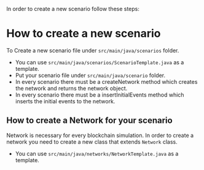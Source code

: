 In order to create a new scenario follow these steps:

# How to create a new scenario

To Create a new scenario file under `src/main/java/scenarios` folder. 

- You can use `src/main/java/scenarios/ScenarioTemplate.java` as a template. 
- Put your scenario file under `src/main/java/scenario` folder.
- In every scenario there must be a createNetwork method which creates the network and returns the network object.
- In every scenario there must be a insertInitialEvents method which inserts the initial events to the network.

## How to create a Network for your scenario

Network is necessary for every blockchain simulation. In order to create a network you need to create a new class that extends `Network` class.

- You can use `src/main/java/networks/NetworkTemplate.java` as a template.